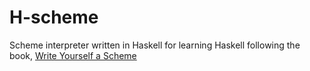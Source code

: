 # H-scheme 
Scheme interpreter written in Haskell for learning Haskell following the book, [Write Yourself a Scheme](https://en.wikibooks.org/wiki/Write_Yourself_a_Scheme_in_48_Hours/)
